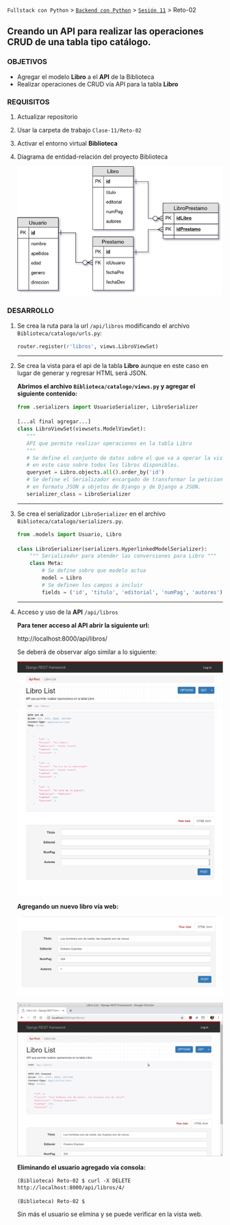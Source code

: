 `Fullstack con Python` > [`Backend con Python`](../../Readme.md) > [`Sesión 11`](../Readme.md) > Reto-02
## Creando un API para realizar las operaciones CRUD de una tabla tipo catálogo.

### OBJETIVOS
- Agregar el modelo __Libro__ a el __API__ de la Biblioteca
- Realizar operaciones de CRUD vía API para la tabla __Libro__

### REQUISITOS
1. Actualizar repositorio
1. Usar la carpeta de trabajo `Clase-11/Reto-02`
1. Activar el entorno virtual __Biblioteca__
1. Diagrama de entidad-relación del proyecto Biblioteca

   ![Diagrama entidad-relación](assets/biblioteca-diagrama-modelo-er.jpg)

### DESARROLLO
1. Se crea la ruta para la url `/api/libros` modificando el archivo `Biblioteca/catalogo/urls.py`:

   ```python
   router.register(r'libros', views.LibroViewSet)
   ```
   ***

1. Se crea la vista para el api de la tabla __Libro__ aunque en este caso en lugar de generar y regresar HTML será JSON.

   __Abrimos el archivo `Biblioteca/catalogo/views.py` y agregar el siguiente contenido:__

   ```python
   from .serializers import UsuarioSerializer, LibroSerializer

   [...al final agregar...]
   class LibroViewSet(viewsets.ModelViewSet):
      """
      API que permite realizar operaciones en la tabla Libro
      """
      # Se define el conjunto de datos sobre el que va a operar la vista,
      # en este caso sobre todos los libros disponibles.
      queryset = Libro.objects.all().order_by('id')
      # Se define el Serializador encargado de transformar la peticiones
      # en formato JSON a objetos de Django y de Django a JSON.
      serializer_class = LibroSerializer
   ```
   ***

1. Se crea el serializador `LibroSerializer` en el archivo `Biblioteca/catalogo/serializers.py`.

   ```python
   from .models import Usuario, Libro

   class LibroSerializer(serializers.HyperlinkedModelSerializer):
       """ Serializador para atender las conversiones para Libro """
       class Meta:
           # Se define sobre que modelo actua
           model = Libro
           # Se definen los campos a incluir
           fields = ('id', 'titulo', 'editorial', 'numPag', 'autores')
   ```
   ***

1. Acceso y uso de la __API__ `/api/libros`

   __Para tener acceso al API abrir la siguiente url:__

   http://localhost:8000/api/libros/

   Se deberá de observar algo similar a lo siguiente:

   ![biblioteca API Libros](assets/api-libros-01.png)

   __Agregando un nuevo libro vía web:__

   ![Agregando libro vía web](assets/api-libros-02.png)

   ![Libro agregado](assets/api-libros-03.png)

   __Eliminando el usuario agregado vía consola:__

   ```console
   (Biblioteca) Reto-02 $ curl -X DELETE http://localhost:8000/api/libros/4/

   (Biblioteca) Reto-02 $
   ```
   Sin más el usuario se elimina y se puede verificar en la vista web.
